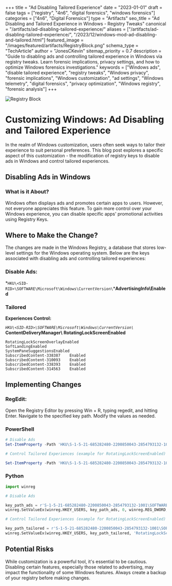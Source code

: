 +++
title = "Ad Disabling Tailored Experience"
date = "2023-01-01"
draft = false
tags = ["registry", "4n6", "digital forensics", "windows forensics"]
categories = ["4n6", "Digital Forensics"]
type = "Artifacts"
seo_title = "Ad Disabling and Tailored Experience in Windows - Registry Tweaks"
canonical = "/artifacts/ad-disabling-tailored-experience/"
aliases = ["/artifacts/ad-disabling-tailored-experience/", "/2023/12/windows-mod-ad-disabling-and-tailored.html"]
featured_image = "/images/featured/artifacts/RegistryBlock.png"
schema_type = "TechArticle"
author = "JonesCKevin"
sitemap_priority = 0.7
description = "Guide to disabling ads and controlling tailored experience in Windows via registry tweaks. Learn forensic implications, privacy settings, and how to optimize Windows forensics investigations."
keywords = ["Windows ads", "disable tailored experience", "registry tweaks", "Windows privacy", "forensic implications", "Windows customization", "ad settings", "Windows telemetry", "digital forensics", "privacy optimization", "Windows registry", "forensic analysis"]
+++

![Registry Block](/images/featured/artifacts/RegistryBlock.png)

# Customizing Windows: Ad Disabling and Tailored Experience

In the realm of Windows customization, users often seek ways to tailor their experience to suit personal
preferences. This blog post explores a specific aspect of this customization - the modification of registry keys
to disable ads in Windows and control tailored experiences.
## Disabling Ads in Windows

### What is it About?

Windows often displays ads and promotes certain apps to users. However, not everyone appreciates this feature.
To gain more control over your Windows experience, you can disable specific apps' promotional activities using
Registry Keys.

## Where to Make the Change?

The changes are made in the Windows Registry, a database that stores low-level settings for the Windows
operating system. Below are the keys associated with disabling ads and controlling tailored experiences:

### Disable Ads:

*`HKU\<SID-RID>\SOFTWARE\Microsoft\Windows\CurrentVersion\`***AdvertisingInfo\Enabled**

### Tailored

**Experiences Control:**

_`HKU\<SID-RID>\SOFTWARE\Microsoft\Windows\CurrentVersion\`_ **ContentDeliveryManager\\**
**RotatingLockScreenEnabled**

```
RotatingLockScreenOverlayEnabled  
SoftLandingEnabled  
SystemPaneSuggestionsEnabled  
SubscribedContent-338387    Enabled  
SubscribedContent-310093    Enabled  
SubscribedContent-338393    Enabled  
SubscribedContent-314563    Enabled  
```

## Implementing Changes

### RegEdit:

Open the Registry Editor by pressing Win + R, typing regedit, and hitting Enter.
Navigate to the specified key path.
Modify the values as needed.

### PowerShell

```powershell
# Disable Ads
Set-ItemProperty -Path 'HKU\S-1-5-21-685282480-2200850043-2854793132-1001\SOFTWARE\Microsoft\Windows\CurrentVersion\AdvertisingInfo\' -Name 'Enabled' -Value 0

# Control Tailored Experiences (example for RotatingLockScreenEnabled)

Set-ItemProperty -Path 'HKU\S-1-5-21-685282480-2200850043-2854793132-1001\SOFTWARE\Microsoft\Windows\CurrentVersion\ContentDeliveryManager\' -Name 'RotatingLockScreenEnabled' -Value 0
```
### Python

```python
import winreg

# Disable Ads

key_path_ads = r'S-1-5-21-685282480-2200850043-2854793132-1001\SOFTWARE\Microsoft\Windows\CurrentVersion\AdvertisingInfo'
winreg.SetValueEx(winreg.HKEY_USERS, key_path_ads, 0, winreg.REG_DWORD, 0)

# Control Tailored Experiences (example for RotatingLockScreenEnabled)

key_path_tailored = r'S-1-5-21-685282480-2200850043-2854793132-1001\SOFTWARE\Microsoft\Windows\CurrentVersion\ContentDeliveryManager'
winreg.SetValueEx(winreg.HKEY_USERS, key_path_tailored, 'RotatingLockScreenEnabled', winreg.REG_DWORD, 0)
```

## Potential Risks

While customization is a powerful tool, it's essential to be cautious. Disabling certain features, especially
those related to advertising, may impact the functionality of some Windows features. Always create a backup of
your registry before making changes.